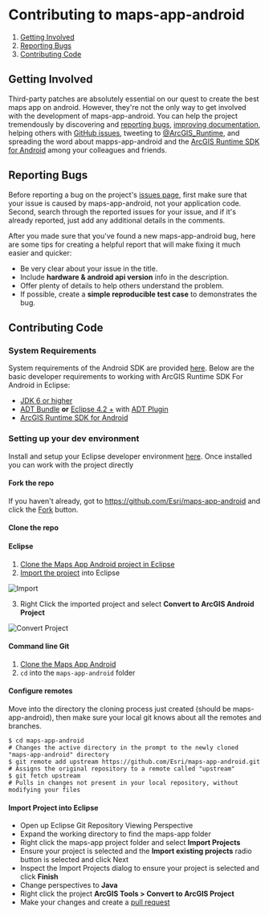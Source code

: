 Contributing to maps-app-android
=================================

 1. [Getting Involved](#getting-involved)
 2. [Reporting Bugs](#reporting-bugs)
 3. [Contributing Code](#contributing-code)

## Getting Involved

Third-party patches are absolutely essential on our quest to create the best maps app on android.
However, they're not the only way to get involved with the development of maps-app-android.
You can help the project tremendously by discovering and [reporting bugs](#reporting-bugs),
[improving documentation](#improving-documentation),
helping others with [GitHub issues](https://github.com/Esri/maps-app-android/issues),
tweeting to [@ArcGIS_Runtime](https://twitter.com/ArcGIS_Runtime),
and spreading the word about mapps-app-android and the [ArcGIS Runtime SDK for Android](https://developers.arcgis.com/en/android/) among your colleagues and friends.

## Reporting Bugs

Before reporting a bug on the project's [issues page](https://github.com/Esri/maps-app-android/issues),
first make sure that your issue is caused by maps-app-android, not your application code.
Second, search through the reported issues for your issue,
and if it's already reported, just add any additional details in the comments.

After you made sure that you've found a new maps-app-android bug,
here are some tips for creating a helpful report that will make fixing it much easier and quicker:

 * Be very clear about your issue in the title. 
 * Include **hardware & android api version** info in the description.
 * Offer plenty of details to help others understand the problem.
 * If possible, create a **simple reproducible test case** to demonstrates the bug.

## Contributing Code
### System Requirements
System requirements of the Android SDK are provided [here](https://developers.arcgis.com/en/android/system-reqs.html).  Below are the basic developer requirements to working with ArcGIS Runtime SDK For Android in Eclipse: 

* [JDK 6 or higher](http://www.oracle.com/technetwork/java/javase/downloads/index.html)
* [ADT Bundle](http://developer.android.com/sdk/index.html) **or** [Eclipse 4.2 +](https://www.eclipse.org/downloads/) with [ADT Plugin](http://developer.android.com/tools/sdk/eclipse-adt.html)
* [ArcGIS Runtime SDK for Android](https://developers.arcgis.com/android/)

### Setting up your dev environment
Install and setup your Eclipse developer environment [here](https://developers.arcgis.com/android/guide/install-and-set-up.htm). Once installed you can work with the project directly 

#### Fork the repo
If you haven't already, got to https://github.com/Esri/maps-app-android and click the [Fork](https://github.com/Esri/maps-app-android/fork) button.

#### Clone the repo
#### Eclipse
1. [Clone the Maps App Android project in Eclipse](http://wiki.eclipse.org/EGit/User_Guide#Cloning_Remote_Repositories)
2. [Import the project](http://wiki.eclipse.org/EGit/User_Guide#Project_Import) into Eclipse

  ![Import](https://raw.githubusercontent.com/Esri/maps-app-android/master/import-project.png)

3. Right Click the imported project and select **Convert to ArcGIS Android Project**

  ![Convert Project](https://raw.githubusercontent.com/Esri/maps-app-android/master/convert-to-arcgis-project.png)

#### Command line Git
1. [Clone the Maps App Android](https://help.github.com/articles/fork-a-repo#step-2-clone-your-fork)
2. ```cd``` into the ```maps-app-android``` folder

#### Configure remotes
Move into the directory the cloning process just created (should be maps-app-android), then make sure your local git knows about all the remotes and branches.
```
$ cd maps-app-android
# Changes the active directory in the prompt to the newly cloned "maps-app-android" directory
$ git remote add upstream https://github.com/Esri/maps-app-android.git
# Assigns the original repository to a remote called "upstream"
$ git fetch upstream
# Pulls in changes not present in your local repository, without modifying your files
```

#### Import Project into Eclipse
 * Open up Eclipse Git Repository Viewing Perspective
 * Expand the working directory to find the maps-app folder
 * Right click the maps-app project folder and select **Import Projects**
 * Ensure your project is selected and the **Import existing projects** radio button is selected and click Next
 * Inspect the Import Projects dialog to ensure your project is selected and click **Finish**
 * Change perspectives to **Java**
 * Right click the project **ArcGIS Tools > Convert to ArcGIS Project**
 * Make your changes and create a [pull request](https://help.github.com/articles/creating-a-pull-request)
